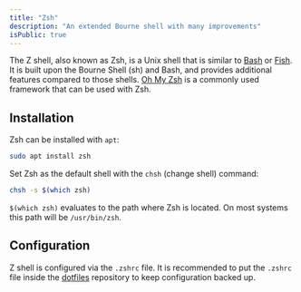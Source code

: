 ```yaml
---
title: "Zsh"
description: "An extended Bourne shell with many improvements"
isPublic: true
---
```


The Z shell, also known as Zsh,
is a Unix shell that is similar to [Bash](bash) or [Fish](https://fishshell.com/).
It is built upon the Bourne Shell (sh) and Bash,
and provides additional features compared to those shells.
[Oh My Zsh](oh-my-zsh) is a commonly used framework that can be used with Zsh.

## Installation
Zsh can be installed with `apt`:

```sh
sudo apt install zsh
```

Set Zsh as the default shell with the `chsh` (change shell) command:

```sh
chsh -s $(which zsh)
```

`$(which zsh)` evaluates to the path where Zsh is located.
On most systems this path will be `/usr/bin/zsh`.

## Configuration
Z shell is configured via the `.zshrc` file. It is recommended to put
the `.zshrc` file inside the [dotfiles](dotfiles) repository to keep
configuration backed up.
